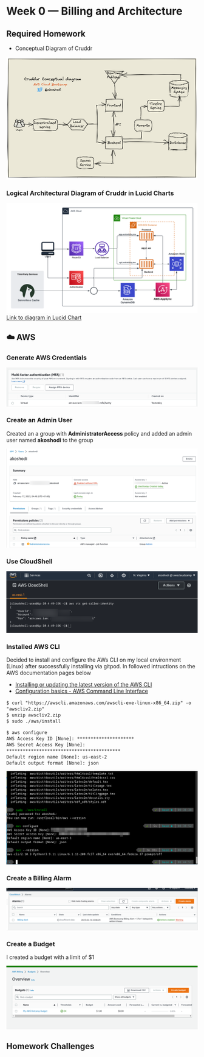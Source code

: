# Week 0 — Billing and Architecture
## Required Homework
- Conceptual Diagram of Cruddr

![alt Enable MFA for Root user](assets/0-cruddr-conceptual-diagram.png)
### Logical Architectural Diagram of Cruddr in Lucid Charts

![Logical diagram](assets/0-cruddur-Logical-Diagram-Logical-Diagram.png)
[Link to diagram in Lucid Chart](https://lucid.app/lucidchart/e9d65cd0-bcde-4bb9-bb4c-e0d80bf850d5/edit?invitationId=inv_95c55684-d266-439f-8ed9-adaac01ea9ef)

## :cloud: AWS
### Generate AWS Credentials

![alt Enable MFA for Root user](assets/0-root-mfa.png)
### Create an Admin User
Created an a group with **AdministratorAccess** policy and added an admin user named **akoshodi** to the group

![alt Identity and Access Management (IAM) user](assets/0-IAM-admin-user.png)
### Use CloudShell
![alt Cloud Shell](assets/0-AWS-CloudShell.png)

### Installed AWS CLI
Decided to install and configure the AWs CLI on my local environment (Linux) after successfully installing via gitpod. In followed intructions on the AWS documentation pages below
- [Installing or updating the latest version of the AWS CLI](https://docs.aws.amazon.com/cli/latest/userguide/getting-started-install.html)
- [Configuration basics - AWS Command Line Interface](https://docs.aws.amazon.com/cli/latest/userguide/cli-configure-quickstart.html)
```
$ curl "https://awscli.amazonaws.com/awscli-exe-linux-x86_64.zip" -o "awscliv2.zip"
$ unzip awscliv2.zip
$ sudo ./aws/install
```

```
$ aws configure
AWS Access Key ID [None]: *********************
AWS Secret Access Key [None]: ******************************************
Default region name [None]: us-east-2
Default output format [None]: json
```


![AWS CLI installation in Linux](assets/0-AWS-cli-installation.png)

### Create a Billing Alarm

![AWS Billing Alarm](assets/0-billing-alarm.png)

### Create a Budget
I created a budget with a limit of $1

![AWS budget](assets/0-AWS-Budget.png)



## Homework Challenges
